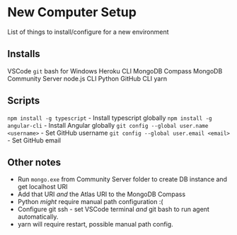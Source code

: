 # New Computer Setup

List of things to install/configure for a new environment

## Installs

VSCode
`git` bash for Windows
Heroku CLI
MongoDB Compass
MongoDB Community Server
node.js CLI
Python
GitHub CLI
yarn

## Scripts

`npm install -g typescript` - Install typescript globally
`npm install -g angular-cli` - Install Angular globally
`git config --global user.name <username>` - Set GitHub username
`git config --global user.email <email>` - Set GitHub email

## Other notes

- Run `mongo.exe` from Community Server folder to create DB instance and get localhost URI
- Add that URI *and* the Atlas URI to the MongoDB Compass
- Python *might* require manual path configuration :(
- Configure git ssh - set VSCode terminal *and* git bash to run agent automatically.
- yarn will require restart, possible manual path config.